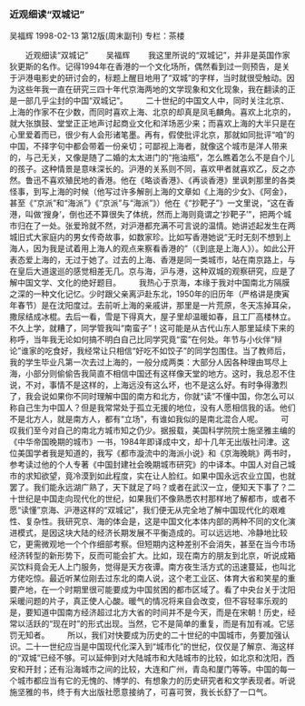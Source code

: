 ### 近观细读“双城记”
吴福辉
1998-02-13
第12版(周末副刊)
专栏：茶楼

　　近观细读“双城记”
　　吴福辉
　　我这里所说的“双城记”，并非是英国作家狄更斯的名作。记得1994年在香港的一个文化场所，偶然看到过一则预告，是关于沪港电影史的研讨会的，标题上醒目地用了“双城”的字样，当时就很受触动。因为这些年我一直在研究三四十年代京海两地的文学现象和文化现象，我在翻读的正是一部几乎尘封的中国“双城记”。
　　二十世纪的中国文人中，同时关注北京、上海的作家不在少数，而同时喜欢上海、北京的却真是凤毛麟角。喜欢上北京的，就大张旗鼓、堂堂正正地声讨起商业文化和洋场恶少来；而喜欢上海的大半只是在心里爱着而已，很少有人会形诸笔墨。再有，假使批评北京，那就如同批评“咱”的中国，不择字句中都会带着一份亲切；可鄙视上海者，就像这个城市是洋人带来的，与己无关，又像是随了二婚的太太进门的“拖油瓶”，怎么瞧着怎么不是自个儿的孩子。这种情景是意味深长的。沪港的关系则不同，喜欢甲者就喜欢乙，反之亦然。鲁迅不喜欢殖民地的香港。他在《略谈香港》、《再谈香港》里讽刺那里的各类怪事，到写上海的时候（他写过许多解剖上海的文章如《上海的少女》、《阿金》，甚至《“京派”和“海派”》《“京派”与“海派”》）他在《“抄靶子”》一文里说，“这在香港，叫做‘搜身’，倒也还不算很失了体统，然而上海则竟谓之‘抄靶子’”，把两个城市归在了一处。张爱玲就不然，对沪港都充满不可言说的温情。她讲述起发生在两城旧式大家庭内的男女传奇故事，如数家珍。比如写香港她说“无时无刻不想到上海人，因为我是试着用上海人的观点来察看香港的”（《到底是上海人》）。如此公开表态爱上海的，无过于她了。过去的上海、香港是同一类城市，站在南京路上，与在皇后大道逡巡的感觉相差无几。京与海，沪与港，这种双城的观察研究，应是了解中国文学、文化的绝好题目。
　　我热心于京海，本缘于我对中国南北方隔膜之深的一种文化记忆。少时跟父亲离沪赴东北，1950年的旧历年（严格讲是庚寅年春节）是在沈阳度过。去前听上海的亲戚讲，那里是一片荒原，冬天冻掉耳朵，撒尿结成冰棍。去后一看，雪是下得真大，屋子里却温暖如春，且工厂高楼林立。不久上学，就糟了，同学管我叫“南蛮子”！这可能是从古代山东人那里延续下来的称呼，当年我无论如何搞不明白自己比同学究竟“蛮”在何处。年节与小伙伴“辩论”谁家的吃食好，我经常让只相信“好吃不如饺子”的同学包围住。当了教师后，我的学生毕业凡第一次去过上海的，一般分成两类：大部分人因各种理由骂尽上海，小部分则偷偷告我简直不相信中国还有这样像天堂的地方。这时，我总忍不住说，不对，事情不是这样的，上海远没有这么坏，也不是这么好。有时争得激烈了，我会说如果你不同时理解中国的南方和北方，你就“读”不懂中国，你怎么可以称自己生为中国人？但是我常常处于孤立无援的地位，没有人愿相信我的话。他们不是北方人，就是南方人，都有“立场”，有谁如我似的是南北混合人呢。
　　可叹我们至今对自己的南北方城市知之仍少。据报载，美国科学院院士施坚雅主编的《中华帝国晚期的城市》一书，1984年即译成中文，却十几年无出版社问津。这位美国学者我是知道的，我写《都市漩流中的海派小说》和《京海晚眺》两书时，参考读过他的个人专著《中国封建社会晚期城市研究》的中译本。中国人对自己城市的求知欲望，竟冷漠到如此程度，实在让人脸红。如果中国永远农业立国，也就罢了。我们能永远湖广熟了，天下就足了吗？或者在武汉一立，便知天下事了？二十世纪是中国走向现代化的世纪，如果我们不像熟悉农村那样地了解都市，或者不愿“读懂”京海、沪港这样的“双城记”，我们便无从完全地了解中国现代化的艰难性、复杂性。我研究京、海的体会是，这是中国文化本体内部的两种不同的文化演进模式，是因这块大陆的经济长期发展不平衡造成的。可以远远地、冷静地比较它，更需微观地一个个作细部考察。但短期内这种差别不会消失，甚至在当今市场经济转型的新形势下，反而可能会扩大。比如，现在南方的朋友到北京，听说成箱买饮料竟会无人上门服务，觉得是天方夜谭。南方夜生活方式的迅速蔓延，也叫北方佬吃惊。最近听某位刚去过东北的南人说，这个老工业区、体育大省和笑星的重要产地，在一个时期里很可能要成为中国贫困的都市区域了。看了中央台关于沈阳采暖问题的片子，真正使人心酸。暖气的情况将来自会改变，但不容轻率乐观的是，要知道中国南方经济超过北方大省的时间并不是今天，而是在宋朝！历史，经常以活跃的“现在时”的形式出现。当然，它不是简单的重复，而是有加有减。它惩罚无知者。
　　所以，我们对快要成为历史的二十世纪的中国城市，务要加强认识。二十一世纪应当是中国现代化深入到“城市化”的世纪，仅仅是了解京、海这样的“双城”已经不够。可以延伸到对大陆城市和大陆城市的比较，如北京和沈阳，西安和开封；还有沿海城市之间的比较，大连和广州，青岛和厦门等等。中国的每一个城市都应当有它的无愧的、博学的、有想象力的历史研究者和文学表现者。听说施坚雅的书，终于有大出版社愿意接纳了，可喜可贺，我长长舒了一口气。
